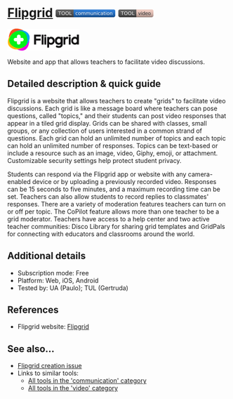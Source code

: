 # [Flipgrid](https://flipgrid.com)  [<img src="images/communication.png" align="bottom">](https://github.com/e-CLOSE/Toolbox/issues?q=label%3A01_TOOL+label%3Acommunication) [<img src="images/video.png" align="bottom">](https://github.com/e-CLOSE/Toolbox/issues?q=label%3A01_TOOL+label%3Avideo)

[<img src="images/FlipGrid.png" align="bottom" height="50" alt="FlipGrid Logo">](https://flipgrid.com)

Website and app that allows teachers to facilitate video discussions.


## Detailed description & quick guide

Flipgrid is a website that allows teachers to create "grids" to facilitate video discussions. Each grid is like a message board where teachers can pose questions, called "topics," and their students can post video responses that appear in a tiled grid display. Grids can be shared with classes, small groups, or any collection of users interested in a common strand of questions. Each grid can hold an unlimited number of topics and each topic can hold an unlimited number of responses. Topics can be text-based or include a resource such as an image, video, Giphy, emoji, or attachment. Customizable security settings help protect student privacy.

Students can respond via the Flipgrid app or website with any camera-enabled device or by uploading a previously recorded video. Responses can be 15 seconds to five minutes, and a maximum recording time can be set. Teachers can also allow students to record replies to classmates' responses. There are a variety of moderation features teachers can turn on or off per topic. The CoPilot feature allows more than one teacher to be a grid moderator. Teachers have access to a help center and two active teacher communities: Disco Library for sharing grid templates and GridPals for connecting with educators and classrooms around the world.


## Additional details

- Subscription mode: Free
- Platform: Web, iOS, Android
- Tested by: UA (Paulo); TUL (Gertruda)


## References

- Flipgrid website: [Flipgrid](https://flipgrid.com)


## See also...

- [Flipgrid creation issue](https://github.com/e-CLOSE/Toolbox/issues/137)
- Links to similar tools:
  - [All tools in the 'communication' category](https://github.com/e-CLOSE/Toolbox/issues?q=label%3A01_TOOL+label%3Acommunication)
  - [All tools in the 'video' category](https://github.com/e-CLOSE/Toolbox/issues?q=label%3A01_TOOL+label%3Avideo)
